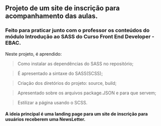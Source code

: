 ## Projeto de um site de inscrição para acompanhamento das aulas.
### Feito para praticar junto com o professor os conteúdos do módulo Introdução ao SASS do Curso Front End Developer - EBAC. 

Neste projeto, é aprendido:

> Como instalar as dependências do SASS no repositório;

> É apresentado a sintaxe do SASS(SCSS);

> Criação dos diretórios do projeto: source, build;

> Apresentado sobre os arquivos package.JSON e para que servem;

> Estilizar a página usando o SCSS.

#### A ideia principal é uma landing page para um site de inscrição para usuários receberem uma NewsLetter.
